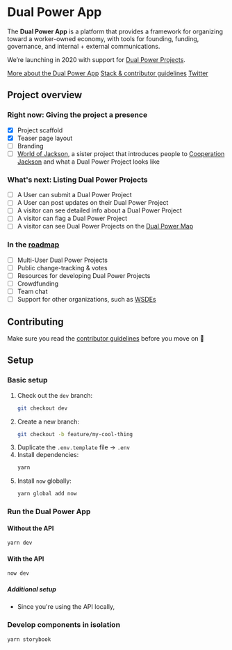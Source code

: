 # Dual Power App

The **Dual Power App** is a platform that provides a framework for organizing toward a worker-owned economy, with tools for founding, funding, governance, and internal + external communications.

We’re launching in 2020 with support for [Dual Power Projects](https://github.com/BSA-US/dual-power-app/wiki/Dual-power-project).

[More about the Dual Power App](https://github.com/BSA-US/dual-power-app/wiki/Dual-Power-App)
[Stack & contributor guidelines](https://github.com/BSA-US/dual-power-app/blob/master/CONTRIBUTING.md)
[Twitter](https://twitter.com/DualPowerApp)

## Project overview

### Right now: Giving the project a presence

- [x] Project scaffold
- [x] Teaser page layout
- [ ] Branding
- [ ] [World of Jackson](https://github.com/BSA-US/world-of-jackson), a sister project that introduces people to [Cooperation Jackson](https://github.com/BSA-US/dual-power-app/wiki/Cooperation-Jackson) and what a Dual Power Project looks like

### What's next: Listing Dual Power Projects

- [ ] A User can submit a Dual Power Project
- [ ] A User can post updates on their Dual Power Project
- [ ] A visitor can see detailed info about a Dual Power Project
- [ ] A visitor can flag a Dual Power Project
- [ ] A visitor can see Dual Power Projects on the [Dual Power Map](https://github.com/BSA-US/dual-power-app/wiki/Dual-Power-Map)

### In the [roadmap](https://github.com/BSA-US/dual-power-app/projects/6)

- [ ] Multi-User Dual Power Projects
- [ ] Public change-tracking & votes
- [ ] Resources for developing Dual Power Projects
- [ ] Crowdfunding
- [ ] Team chat
- [ ] Support for other organizations, such as [WSDEs](https://github.com/BSA-US/dual-power-app/wiki/Worker-self‐directed-enterprise)

## Contributing

Make sure you read the [contributor guidelines](https://github.com/BSA-US/dual-power-app/blob/master/CONTRIBUTING.md) before you move on :slightly_smiling_face:

## Setup

### Basic setup

1. Check out the `dev` branch:
    ```sh
    git checkout dev
    ```
2. Create a new branch:
    ```sh
    git checkout -b feature/my-cool-thing
    ```
3. Duplicate the `.env.template` file → `.env`
4. Install dependencies:
    ```sh
    yarn
    ```
5. Install `now` globally:
    ```sh
    yarn global add now
    ```

### Run the Dual Power App

#### Without the API

```sh
yarn dev
```

#### With the API

```sh
now dev
```

##### Additional setup

- Since you're using the API locally,

### Develop components in isolation

```sh
yarn storybook
```
